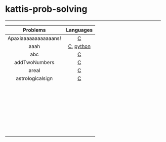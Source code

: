 # kattis-prob-solving
---
|Problems|Languages|
|:------:|:-------:|
|Apaxiaaaaaaaaaaaans!|[C](https://github.com/jon-brandy/kattis-prob-solving/blob/2362dc4a65e8e4574b5bb5267c01b4d4c3e61262/Apaxiaaaaaaaaaaaans!.c)|
|aaah|[C](https://github.com/jon-brandy/kattis-prob-solving/blob/2362dc4a65e8e4574b5bb5267c01b4d4c3e61262/aaah.c), [python](https://github.com/jon-brandy/kattis-prob-solving/blob/2362dc4a65e8e4574b5bb5267c01b4d4c3e61262/aaah.py)|
|abc|[C](https://github.com/jon-brandy/kattis-prob-solving/blob/2362dc4a65e8e4574b5bb5267c01b4d4c3e61262/abc.c)|
|addTwoNumbers|[C](https://github.com/jon-brandy/kattis-prob-solving/blob/2362dc4a65e8e4574b5bb5267c01b4d4c3e61262/add-two-numbers.c)|
|areal|[C](https://github.com/jon-brandy/kattis-prob-solving/blob/2362dc4a65e8e4574b5bb5267c01b4d4c3e61262/areal.c)|
|astrologicalsign|[C](https://github.com/jon-brandy/kattis-prob-solving/blob/2362dc4a65e8e4574b5bb5267c01b4d4c3e61262/astrologicalsign.c)|
||[]()|
||[]()|
||[]()|
||[]()|
||[]()|
||[]()|
||[]()|
||[]()
||[]()
||[]()
||[]()
||[]()
||[]()
||[]()
||[]()
||[]()
||[]()
||[]()
||[]()
||[]()
||[]()
||[]()
||[]()
||[]()
||[]()
||[]()
||[]()
||[]()
||[]()
